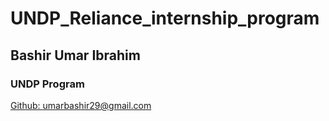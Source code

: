 # UNDP_Reliance_internship_program
## Bashir Umar Ibrahim
### UNDP Program

[Github: umarbashir29@gmail.com](https://github.com/umarbashir29)
